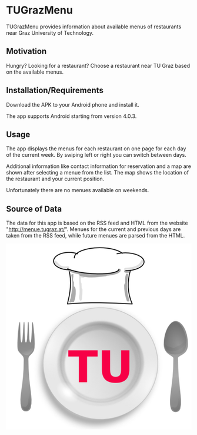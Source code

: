TUGrazMenu
==========

TUGrazMenu provides information about available menus of restaurants near Graz University of Technology.

Motivation
----------

Hungry? Looking for a restaurant? Choose a restaurant near TU Graz based on the available menus.

Installation/Requirements
-------------------------

Download the APK to your Android phone and install it.

The app supports Android starting from version 4.0.3.

Usage
-----

The app displays the menus for each restaurant on one page for each day of the current week. 
By swiping left or right you can switch between days.

Additional information like contact information for reservation and a map are shown after selecting a menue from the list. 
The map shows the location of the restaurant and your current position. 

Unfortunately there are no menues available on weekends.

Source of Data
--------------

The data for this app is based on the RSS feed and HTML from the website "http://menue.tugraz.at/".
Menues for the current and previous days are taken from the RSS feed, while future menues are parsed from the HTML.

![Logo](https://github.com/maria112/sw14_free_31/raw/master/TUGrazMenu/res/drawable-xhdpi/ic_launcher.png)






